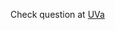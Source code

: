 Check question at [UVa](https://uva.onlinejudge.org/index.php?Itemid=8&option=com_onlinejudge&page=show_problem&problem=208)
